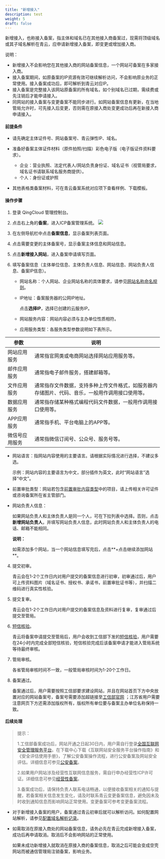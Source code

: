 ```yaml
---
title: "新增接入"
description: test
weight: 5
draft: false
---
```




新增接入，也称接入备案，指主体和域名已在其他接入商备案过，现需将顶级域名或其子域名解析在青云，应申请新增接入备案，即变更或增加接入商。

说明：

- 新增接入不会影响您在其他接入商的网站备案信息，一个网站可备案在多家接入商。
- 接入备案期间，如原备案的IP资源有效可继续解析访问，不会影响原业务的正常使用。接入备案成功后，即可解析到青云对应IP。
- 接入备案是完整接入该网站原备案的所有域名，如个别域名已过期，需续费或先注销后才能申请接入。
- 同网站的接入备案与变更备案不能同步进行。如网站备案信息有更新，在当地管局允许时，可先接入后变更，否则需在原接入商处变更成功后再在新接入商申请接入。

#### 前提条件

- 请先确定主体证件号、网站备案号、青云弹性IP、域名。

- 准备好备案主体证件材料（原件拍照/扫描）彩色电子版（电子版证件资料要求）。

  - 企业：营业执照、法定代表人/网站负责身份证、域名证书（视管局要求，域名证书请联系域名服务商提供）。
  - 个人：身份证或护照
  
- 其他表格类备案材料，可在青云备案系统对应项下查看样例、下载模板。


#### 操作步骤

1. 登录 QingCloud 管理控制台。

2. 点击右上角的**备案**，进入ICP备案管理系统。
   ![](C:\hugo\qingcloud-docs\content\services\_images\icp_management.png)

3. 在左侧导航栏中点击**备案信息**，显示备案列表页面。

4. 点击需要变更的主体备案号，显示备案主体信息和网站信息。

5. 点击**新增接入网站**，进入备案申请填写页面。

6. 填写备案信息（主体单位信息、主体负责人信息、网站信息、网站负责人信息、备案IP信息）。

   - 网站名称：个人网站、企业网站名称的具体要求，请参见[网站名称命名规则](../../intro/limit/)。

   - IP地址：备案服务器的公网IP地址。

     点击**选择IP**，选择已创建的云服务IP。

   - 网站服务内容：网站内容必须与主办单位性质相符。

   - 应用服务类型：各服务类型参数说明如下表所示。

| 参数           | 说明                                                 |
| -------------- | ------------------------------------------- |
| 网站应用服务   | 通常指官网类或电商网站选择网站应用服务等。        |
| 邮件应用服务   | 通常指电子邮件服务，搭建邮箱等。                    |
| 文件应用服务   | 通常指存文件数据，支持多种上传文件格式，如服务器内存储图片、代码、音乐，一般用作调用接口使用等。 |
| 数据应用服务   | 通常指存储某种格式编程代码文件数据，一般用作调用接口使用等。|
| APP应用服务    | 通常指手机、平台电脑上的APP等。             |
| 微信号应用服务 | 通常指微信订阅号、公众号、服务号等。          |

   - 网站语言：指网站内容使用的主要语言。请根据实际情况进行选择，不建议多选。

     示例：网站内容的主要语言为中文，部分插件为英文，此时“网站语言”选择“中文”。

- 前置审批类型：网站若包含[前置审批内容类型](../../prepare/pre_approval/)中的项目，请上传相关许可证件或咨询备案所在省主管部门。

- 网站负责人信息：

  如果网站负责人和主体负责人是同一个人，可在下拉列表中选择。否则，点击**新增网站负责人**，并填写网站负责人信息，此时网站负责人和主体负责人的电话、邮箱不能相同。

   **说明：**

   如需添加多个网站，当一个网站信息填写完后，点击**+点击继续添加网站**。

4. 提交初审。

   青云会在1-2个工作日内对用户提交的备案信息进行初审，初审通过后，用户可上传资料图片（域名证书、授权书、承诺书，前置审批证书等），并扫描二维码进行真实性核验。

5. 提交复审。

   青云会在1-2个工作日内对用户提交的备案信息及资料进行复审，复审通过后提交至管局。

6. [短信核验](../filing_sm_check/)。

   青云将备案申请提交至管局后，用户会收到工信部下发的[短信核验](../filing_sm_check/)，用户需要在24小时内完成全部短信核验，短信核验完成后该备案申请才能进入管局系统等待最终审核。

7. 管局审核。

   各省管局审核时间不一致，一般管局审核时间为1-20个工作日。

8. 备案通过。

   备案通过后，用户需要按照工信部要求建设网站，并且在网站首页下方中央放置对应的网站备案号，备案号需要添加超链接至[工信部官网](https://beian.miit.gov.cn/) ；江苏省用户需要注意网页下方还需添加版权所有，版权所有单位要与备案主办单位名称保持一致。

#### 后续处理




> 提示：
>
> 1.工信部备案成功后，网站开通之日起30日内，用户需自行登录[全国互联网安全管理服务平台](http://www.beian.gov.cn/portal/index.do)。在下载中心下载《互联网站安全服务平台操作指南》和《安全评估使用手册》，了解公安备案操作流程，进行公安备案及网站安全评估。详细信息可参见[公安备案](../../filing/public_filing/)。
>
> 2.如果用户网站涉及经营性互联网信息服务，需自行申办经营性ICP许可证。详细信息可参见[经营性备案](../../filing/operational_filing/)。
>
> 3.备案成功后，请保持负责人联系电话畅通，以便接收备案相关的通知与提醒，若备案相关信息发生变化，请及时联系青云变更备案信息，避免因未及时收到通知信息而影响网站正常使用。变更备案可参考变更备案流程。

- 对于新增接入备案的用户，备案通过青云初审后就可以解析访问。如何配置网站解析，请参见[配置域名解析记录](/network/dns/quickstart/creatrecordset/)。

- 如需取消在原接入商处的网站备案信息，请务必先在青云完成新增接入备案，成功后再申请取消。取消后不会影响网站的正常使用。

  如果未成功新增接入就取消在原接入商的备案信息，取消之后可能会变成空壳网站而被通信管理局注销备案，影响业务。